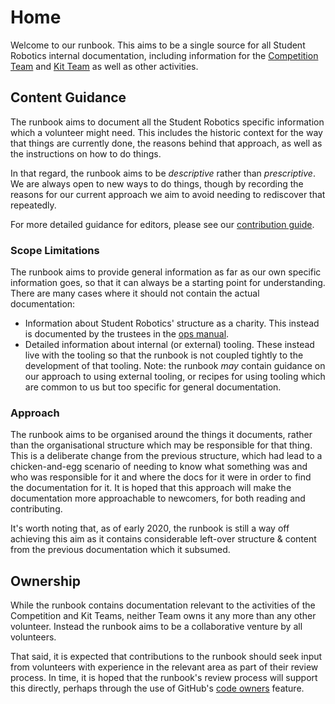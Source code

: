 # Home

Welcome to our runbook. This aims to be a single source for all Student Robotics
internal documentation, including information for the [Competition Team][competition-team]
and [Kit Team][kit-team] as well as other activities.

## Content Guidance

The runbook aims to document all the Student Robotics specific information which
a volunteer might need. This includes the historic context for the way that
things are currently done, the reasons behind that approach, as well as the
instructions on how to do things.

In that regard, the runbook aims to be _descriptive_ rather than _prescriptive_.
We are always open to new ways to do things, though by recording the reasons
for our current approach we aim to avoid needing to rediscover that repeatedly.

For more detailed guidance for editors, please see our
[contribution guide](./contributing.md).

### Scope Limitations

The runbook aims to provide general information as far as our own specific
information goes, so that it can always be a starting point for understanding.
There are many cases where it should not contain the actual documentation:

* Information about Student Robotics' structure as a charity. This instead is
  documented by the trustees in the [ops manual][ops-manual].
* Detailed information about internal (or external) tooling. These instead live
  with the tooling so that the runbook is not coupled tightly to the
  development of that tooling.
  Note: the runbook _may_ contain guidance on our approach to using external
  tooling, or recipes for using tooling which are common to us but too specific
  for general documentation.

### Approach

The runbook aims to be organised around the things it documents, rather than the
organisational structure which may be responsible for that thing.
This is a deliberate change from the previous structure, which had lead to a
chicken-and-egg scenario of needing to know what something was and who was
responsible for it and where the docs for it were in order to find the
documentation for it.
It is hoped that this approach will make the documentation more approachable to
newcomers, for both reading and contributing.

It's worth noting that, as of early 2020, the runbook is still a way off
achieving this aim as it contains considerable left-over structure & content
from the previous documentation which it subsumed.

## Ownership

While the runbook contains documentation relevant to the activities of the
Competition and Kit Teams, neither Team owns it any more than any other
volunteer. Instead the runbook aims to be a collaborative venture by all
volunteers.

That said, it is expected that contributions to the runbook should seek input
from volunteers with experience in the relevant area as part of their review
process. In time, it is hoped that the runbook's review process will support
this directly, perhaps through the use of GitHub's [code owners][code-owners]
feature.

[competition-team]: https://opsmanual.studentrobotics.org/annual-robotics-competition/competition-team
[kit-team]: https://opsmanual.studentrobotics.org/annual-robotics-competition/kit-team
[ops-manual]: https://opsmanual.studentrobotics.org
[code-owners]: https://help.github.com/en/github/creating-cloning-and-archiving-repositories/about-code-owners
